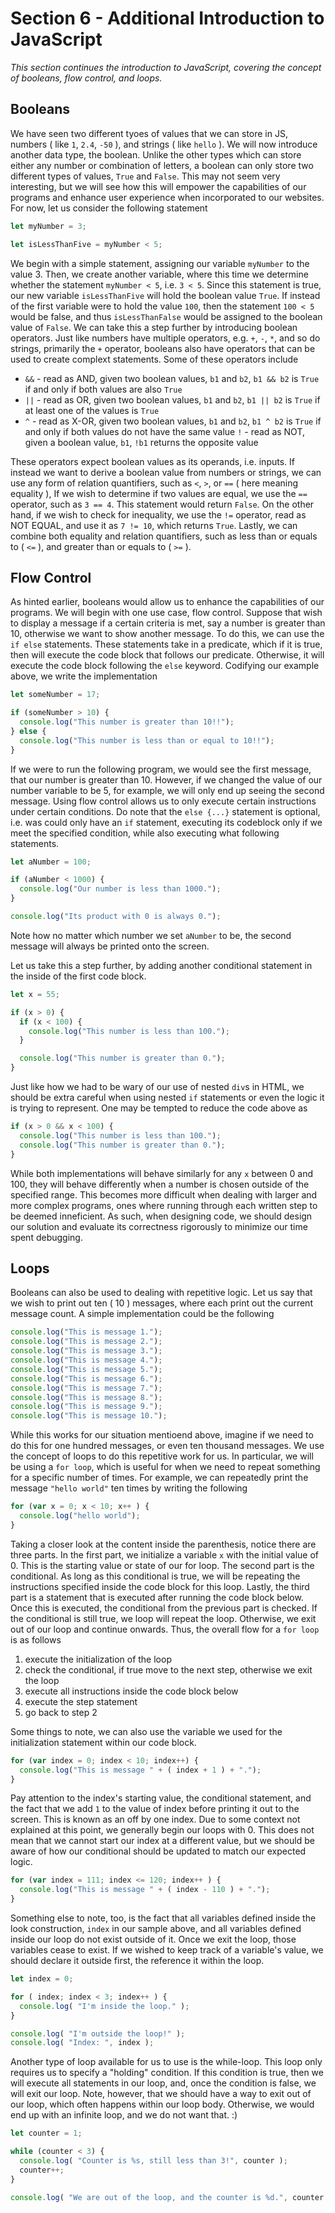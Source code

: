 # Section 6 - Additional Introduction to JavaScript

*This section continues the introduction to JavaScript, covering the concept of booleans, flow control, and loops.*

## Booleans

We have seen two different tyoes of values that we can store in JS, numbers ( like `1`, `2.4`, `-50` ), and strings
( like `hello` ). We will now introduce another data type, the boolean. Unlike the other types which can store either
any number or combination of letters, a boolean can only store two different types of values, `True` and `False`. This
may not seem very interesting, but we will see how this will empower the capabilities of our programs and enhance user
experience when incorporated to our websites. For now, let us consider the following statement

```js
let myNumber = 3;

let isLessThanFive = myNumber < 5;
```

We begin with a simple statement, assigning our variable `myNumber` to the value 3. Then, we create another variable,
where this time we determine whether the statement `myNumber < 5`, i.e. `3 < 5`. Since this statement is true, our new
variable `isLessThanFive` will hold the boolean value `True`. If instead of the first variable were to hold the value
`100`, then the statement `100 < 5` would be false, and thus `isLessThanFalse` would be assigned to the boolean value of
`False`. We can take this a step further by introducing boolean operators. Just like numbers have multiple operators,
e.g. `+`, `-`, `*`, and so do strings, primarily the `+` operator, booleans also have operators that can be used to
create complext statements. Some of these operators include

* `&&` - read as AND, given two boolean values, `b1` and `b2`, `b1 && b2` is `True` if and only if both values are also
`True`
* `||` - read as OR, given two boolean values, `b1` and `b2`, `b1 || b2` is `True` if at least one of the values is
`True`
* `^` - read as X-OR, given two boolean values, `b1` and `b2`, `b1 ^ b2` is `True` if and only if both values do not
have the same value
`!` - read as NOT, given a boolean value, `b1`, `!b1` returns the opposite value

These operators expect boolean values as its operands, i.e. inputs. If instead we want to derive a boolean value from
numbers or strings, we can use any form of relation quantifiers, such as `<`, `>`, or `==` ( here meaning equality ), If
we wish to determine if two values are equal, we use the `==` operator, such as `3 == 4`. This statement would return
`False`. On the other hand, if we wish to check for inequality, we use the `!=` operator, read as NOT EQUAL, and use it
as `7 != 10`, which returns `True`. Lastly, we can combine both equality and relation quantifiers, such as less than or
equals to ( `<=` ), and greater than or equals to ( `>=` ).

## Flow Control

As hinted earlier, booleans would allow us to enhance the capabilities of our programs. We will begin with one use case,
flow control. Suppose that wish to display a message if a certain criteria is met, say a number is greater than 10,
otherwise we want to show another message. To do this, we can use the `if else` statements. These statements take in a
predicate, which if it is true, then will execute the code block that follows our predicate. Otherwise, it will execute
the code block following the `else` keyword. Codifying our example above, we write the implementation

```js
let someNumber = 17;

if (someNumber > 10) {
  console.log("This number is greater than 10!!");
} else {
  console.log("This number is less than or equal to 10!!");
}
```

If we were to run the following program, we would see the first message, that our number is greater than 10. However, if
we changed the value of our number variable to be 5, for example, we will only end up seeing the second message. Using
flow control allows us to only execute certain instructions under certain conditions. Do note that the `else {...}`
statement is optional, i.e. was could only have an `if` statement, executing its codeblock only if we meet the specified
condition, while also executing what following statements.

```js
let aNumber = 100;

if (aNumber < 1000) {
  console.log("Our number is less than 1000.");
}

console.log("Its product with 0 is always 0.");
```

Note how no matter which number we set `aNumber` to be, the second message will always be printed onto the screen.

Let us take this a step further, by adding another conditional statement in the inside of the first code block.

```js
let x = 55;

if (x > 0) {
  if (x < 100) {
    console.log("This number is less than 100.");
  }

  console.log("This number is greater than 0.");
}
```

Just like how we had to be wary of our use of nested `div`s in HTML, we should be extra careful when using nested `if`
statements or even the logic it is trying to represent. One may be tempted to reduce the code above as

```js
if (x > 0 && x < 100) {
  console.log("This number is less than 100.");
  console.log("This number is greater than 0.");
}
```

While both implementations will behave similarly for any `x` between 0 and 100, they will behave differently when a
number is chosen outside of the specified range. This becomes more difficult when dealing with larger and more complex
programs, ones where running through each written step to be deemed inneficient. As such, when designing code, we should
design our solution and evaluate its correctness rigorously to minimize our time spent debugging.

## Loops

Booleans can also be used to dealing with repetitive logic. Let us say that we wish to print out ten ( 10 ) messages,
where each print out the current message count. A simple implementation could be the following

```js
console.log("This is message 1.");
console.log("This is message 2.");
console.log("This is message 3.");
console.log("This is message 4.");
console.log("This is message 5.");
console.log("This is message 6.");
console.log("This is message 7.");
console.log("This is message 8.");
console.log("This is message 9.");
console.log("This is message 10.");
```

While this works for our situation mentioend above, imagine if we need to do this for one hundred messages, or even ten
thousand messages. We use the concept of loops to do this repetitive work for us. In particular, we will be using a
`for loop`, which is useful for when we need to repeat something for a specific number of times. For example, we can
repeatedly print the message `"hello world"` ten times by writing the following

```js
for (var x = 0; x < 10; x++ ) {
  console.log("hello world");
}
```

Taking a closer look at the content inside the parenthesis, notice there are three parts. In the first part, we
initialize a variable `x` with the initial value of 0. This is the starting value or state of our for loop. The second
part is the conditional. As long as this conditional is true, we will be repeating the instructions specified inside the
code block for this loop. Lastly, the third part is a statement that is executed after running the code block below.
Once this is executed, the conditional from the previous part is checked. If the conditional is still true, we loop will
repeat the loop. Otherwise, we exit out of our loop and continue onwards. Thus, the overall flow for a `for loop` is as
follows

1. execute the initialization of the loop
2. check the conditional, if true move to the next step, otherwise we exit the loop
3. execute all instructions inside the code block below
4. execute the step statement
5. go back to step 2

Some things to note, we can also use the variable we used for the initialization statement within our code block.

```js
for (var index = 0; index < 10; index++) {
  console.log("This is message " + ( index + 1 ) + ".");
}
```

Pay attention to the index's starting value, the conditional statement, and the fact that we add `1` to the value of
index before printing it out to the screen. This is known as an off by one index. Due to some context not explained at
this point, we generally begin our loops with 0. This does not mean that we cannot start our index at a different value,
but we should be aware of how our conditional should be updated to match our expected logic.

```js
for (var index = 111; index <= 120; index++ ) {
  console.log("This is message " + ( index - 110 ) + ".");
}
```

Something else to note, too, is the fact that all variables defined inside the look construction, `index` in our sample
above, and all variables defined inside our loop do not exist outside of it. Once we exit the loop, those variables
cease to exist. If we wished to keep track of a variable's value, we should declare it outside first, the reference it
within the loop.

```js
let index = 0;

for ( index; index < 3; index++ ) {
  console.log( "I'm inside the loop." );
}

console.log( "I'm outside the loop!" );
console.log( "Index: ", index );
```

Another type of loop available for us to use is the while-loop. This loop only requires us to specify a "holding"
condition. If this condition is true, then we will execute all statements in our loop, and, once the condition is false,
we will exit our loop. Note, however, that we should have a way to exit out of our loop, which often happens within our
loop body. Otherwise, we would end up with an infinite loop, and we do not want that. :)

```js
let counter = 1;

while (counter < 3) {
  console.log( "Counter is %s, still less than 3!", counter );
  counter++;
}

console.log( "We are out of the loop, and the counter is %d.", counter );
```
